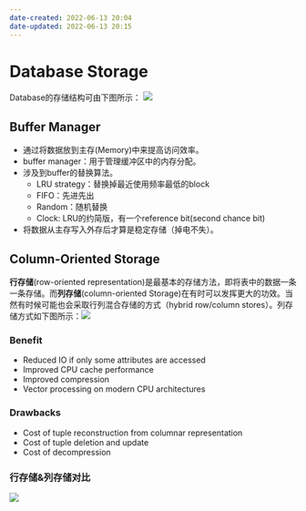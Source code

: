 ```yaml
---
date-created: 2022-06-13 20:04
date-updated: 2022-06-13 20:15
---
```


# Database Storage

Database的存储结构可由下图所示：
![](https://zerokei-imgurl.oss-cn-hangzhou.aliyuncs.com/img/20220613201216.png)

## Buffer Manager

- 通过将数据放到主存(Memory)中来提高访问效率。
- buffer manager：用于管理缓冲区中的内存分配。
- 涉及到buffer的替换算法。
  - LRU strategy：替换掉最近使用频率最低的block
  - FIFO：先进先出
  - Random：随机替换
  - Clock: LRU的约简版，有一个reference bit(second chance bit)
- 将数据从主存写入外存后才算是稳定存储（掉电不失）。

## Column-Oriented Storage

**行存储**(row-oriented representation)是最基本的存储方法，即将表中的数据一条一条存储。而**列存储**(column-oriented Storage)在有时可以发挥更大的功效。当然有时候可能也会采取行列混合存储的方式（hybrid row/column stores）。列存储方式如下图所示：![](https://zerokei-imgurl.oss-cn-hangzhou.aliyuncs.com/img/20220613200551.png)

### Benefit

- Reduced IO if only some attributes are accessed
- Improved CPU cache performance
- Improved compression
- Vector processing on modern CPU architectures

### Drawbacks

- Cost of tuple reconstruction from columnar representation
- Cost of tuple deletion and update
- Cost of decompression

### 行存储&列存储对比

![](https://zerokei-imgurl.oss-cn-hangzhou.aliyuncs.com/img/20220613145952.png)

